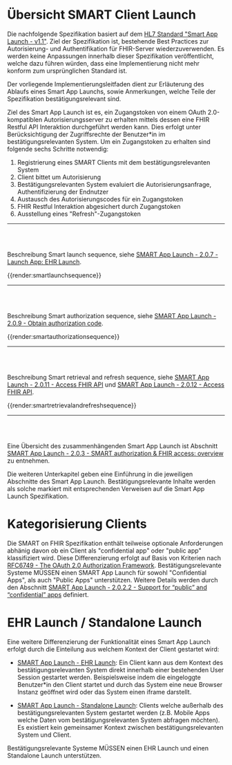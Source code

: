 # Übersicht SMART Client Launch

Die nachfolgende Spezifikation basiert auf dem [HL7 Standard "Smart App Launch - v1.1"](http://build.fhir.org/ig/HL7/smart-app-launch/index.html). Ziel der Spezifikation ist, bestehende Best Practices zur Autorisierung- und Authentifikation für FHIR-Server wiederzuverwenden. Es werden keine Anpassungen innerhalb dieser Spezifikation veröffentlicht, welche dazu führen würden, dass eine Implementierung nicht mehr konform zum ursprünglichen Standard ist.

Der vorliegende Implementierungsleitfaden dient zur Erläuterung des Ablaufs eines Smart App Launchs, sowie Anmerkungen, welche Teile der Spezifikation bestätigungsrelevant sind.

Ziel des Smart App Launch ist es, ein Zugangstoken von einem OAuth 2.0-kompatiblen Autorisierungsserver zu erhalten mittels dessen eine FHIR Restful API Interaktion durchgeführt werden kann. Dies erfolgt unter Berücksichtigung der Zugriffsrechte der Benutzer*in im bestätigungsrelevanten System. Um ein Zugangstoken zu erhalten sind folgende sechs Schritte notwendig:

1. Registrierung eines SMART Clients mit dem bestätigungsrelevanten System
3. Client bittet um Autorisierung
4. Bestätigungsrelevanten System evaluiert die Autorisierungsanfrage, Authentifizierung der Endnutzer
5. Austausch des Autorisierungscodes für ein Zugangstoken
6. FHIR Restful Interaktion abgesichert durch Zugangstoken
7. Ausstellung eines "Refresh"-Zugangstoken

-------

<br><br>

Beschreibung Smart launch sequence, siehe [SMART App Launch - 2.0.7 - Launch App: EHR Launch](http://build.fhir.org/ig/HL7/smart-app-launch/app-launch.html#step-2-launch-ehr).

{{render:smartlaunchsequence}}

-------

<br><br>

Beschreibung Smart authorization sequence, siehe [SMART App Launch - 2.0.9 - Obtain authorization code](http://build.fhir.org/ig/HL7/smart-app-launch/app-launch.html#obtain-authorization-code).

{{render:smartauthorizationsequence}}

-------

<br><br>

Beschreibung Smart retrieval and refresh sequence, siehe [SMART App Launch - 2.0.11 - Access FHIR API](http://build.fhir.org/ig/HL7/smart-app-launch/app-launch.html#access-fhir-api) und [SMART App Launch - 2.0.12 - Access FHIR API](http://build.fhir.org/ig/HL7/smart-app-launch/app-launch.html#refresh-access-token).


{{render:smartretrievalandrefreshsequence}}

-------

<br><br>

Eine Übersicht des zusammenhängenden Smart App Launch ist Abschnitt [SMART App Launch - 2.0.3 - SMART authorization & FHIR access: overview](http://build.fhir.org/ig/HL7/smart-app-launch/app-launch.html#smart-authorization--fhir-access-overview) zu entnehmen.

Die weiteren Unterkapitel geben eine Einführung in die jeweiligen Abschnitte des Smart App Launch. Bestätigungsrelevante Inhalte werden als solche markiert mit entsprechenden Verweisen auf die Smart App Launch Spezifikation.

# Kategorisierung Clients

Die SMART on FHIR Spezifikation enthält teilweise optionale Anforderungen abhänig davon ob ein Client als "confidential app" oder "public app" klassifiziert wird. Diese Differenzierung erfolgt auf Basis von Kriterien nach [RFC6749 - The OAuth 2.0 Authorization Framework](https://datatracker.ietf.org/doc/html/rfc6749#section-2.1). Bestätigungsrelevante Systeme MÜSSEN einen SMART App Launch für sowohl "Confidential Apps", als auch "Public Apps" unterstützen. Weitere Details werden durch den Abschnitt [SMART App Launch - 2.0.2.2 - Support for “public” and “confidential” apps](http://build.fhir.org/ig/HL7/smart-app-launch/app-launch.html#support-for-public-and-confidential-apps) definiert.

# EHR Launch / Standalone Launch

Eine weitere Differenzierung der Funktionalität eines Smart App Launch erfolgt durch die Einteilung aus welchem Kontext der Client gestartet wird:

- [SMART App Launch - EHR Launch](http://build.fhir.org/ig/HL7/smart-app-launch/app-launch.html#step-2-launch-ehr):
Ein Client kann aus dem Kontext des bestätigungsrelevanten System direkt innerhalb einer bestehenden User Session gestartet werden. Beispielsweise indem die eingeloggte Benutzer*in den Client startet und durch das System eine neue Browser Instanz geöffnet wird oder das System einen iframe darstellt.

- [SMART App Launch - Standalone Launch](http://build.fhir.org/ig/HL7/smart-app-launch/app-launch.html#launch-app-standalone-launch):
Clients welche außerhalb des bestätigungsrelevanten System gestartet werden (z.B. Mobile Apps welche Daten vom bestätigungsrelevanten System abfragen möchten). Es existiert kein gemeinsamer Kontext zwischen bestätigungsrelevanten System und Client.

Bestätigungsrelevante Systeme MÜSSEN einen EHR Launch und einen Standalone Launch unterstützen.
